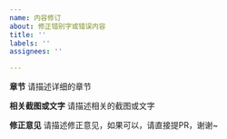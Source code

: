 ```yaml
---
name: 内容修订
about: 修正错别字或错误内容
title: ''
labels: ''
assignees: ''

---
```


**章节**
请描述详细的章节

**相关截图或文字**
请描述相关的截图或文字

**修正意见**
请描述修正意见，如果可以，请直接提PR，谢谢~
